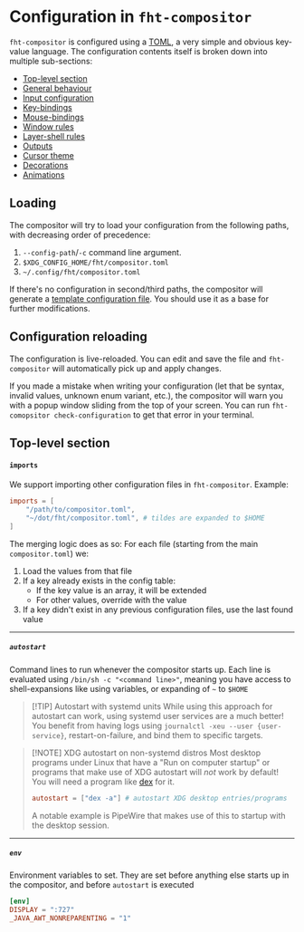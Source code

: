 # Configuration in `fht-compositor`

`fht-compositor` is configured using a [TOML](https://toml.io), a very simple and obvious key-value language. The configuration
contents itself is broken down into multiple sub-sections:

- [Top-level section](#top-level-section)
- [General behaviour](./general)
- [Input configuration](./input)
- [Key-bindings](./keybindings)
- [Mouse-bindings](./mousebindings)
- [Window rules](./window-rules)
- [Layer-shell rules](./layer-rules)
- [Outputs](./outputs)
- [Cursor theme](./cursor)
- [Decorations](./decorations)
- [Animations](./animations)

## Loading

The compositor will try to load your configuration from the following paths, with decreasing order of precedence:

1. `--config-path`/`-c` command line argument.
2. `$XDG_CONFIG_HOME/fht/compositor.toml`
3. `~/.config/fht/compositor.toml`

If there's no configuration in second/third paths, the compositor will generate a
[template configuration file](https://github.com/nferhat/fht-compositor/blob/main/res/compositor.toml). You should
use it as a base for further modifications.

## Configuration reloading

The configuration is live-reloaded. You can edit and save the file and `fht-compositor` will automatically pick up and
apply changes.

If you made a mistake when writing your configuration (let that be syntax, invalid values, unknown enum variant, etc.), the
compositor will warn you with a popup window sliding from the top of your screen. You can run `fht-comopsitor check-configuration`
to get that error in your terminal.


## Top-level section

#### `imports`

We support importing other configuration files in `fht-compositor`. Example:

```toml
imports = [
    "/path/to/compositor.toml",
    "~/dot/fht/compositor.toml", # tildes are expanded to $HOME
]
```

The merging logic does as so: For each file (starting from the main `compositor.toml`) we:
   1. Load the values from that file
   2. If a key already exists in the config table:
        - If the key value is an array, it will be extended
        - For other values, override with the value
   3. If a key didn't exist in any previous configuration files, use the last found value

---

##### `autostart`

Command lines to run whenever the compositor starts up. Each line is evaluated using `/bin/sh -c "<command line>"`, meaning you have
access to shell-expansions like using variables, or expanding of `~` to `$HOME`

> [!TIP] Autostart with systemd units
> While using this approach for autostart can work, using systemd user services are a much better! You benefit from having
> logs using `journalctl -xeu --user {user-service}`, restart-on-failure, and bind them to specific targets.

> [!NOTE] XDG autostart on non-systemd distros
> Most desktop programs under Linux that have a "Run on computer startup" or programs that make use of XDG autostart will *not*
> work by default! You will need a program like [dex](https://github.com/jceb/dex) for it.
>
> ```toml
> autostart = ["dex -a"] # autostart XDG desktop entries/programs
> ```
>
> A notable example is PipeWire that makes use of this to startup with the desktop session.

---

##### `env`

Environment variables to set. They are set before anything else starts up in the compositor, and before `autostart` is executed

```toml
[env]
DISPLAY = ":727"
_JAVA_AWT_NONREPARENTING = "1"
```
